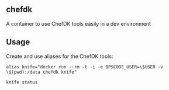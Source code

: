 chefdk
------

A container to use ChefDK tools easily in a dev environment

Usage
-----

Create and use aliases for the ChefDK tools:

    alias knife="docker run --rm -t -i -e OPSCODE_USER=\$USER -v \$(pwd):/data chefdk knife"
    
    knife status

